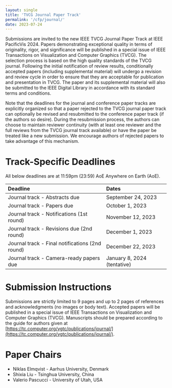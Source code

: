 ```yaml
---
layout: single
title: 'TVCG Journal Paper Track'
permalink: '/cfp/journal/'
date: 2023-07-24
---
```


Submissions are invited to the new IEEE TVCG Journal Paper Track at IEEE PacificVis 2024. Papers demonstrating exceptional quality in terms of originality, rigor, and significance will be published in a special issue of IEEE Transactions on Visualization and Computer Graphics (TVCG). <!-- The acceptance rate is anticipated to be around 22%-25%, depending on the decisions from the review process. --> The selection process is based on the high quality standards of the TVCG journal. Following the initial notification of review results, conditionally accepted papers (including supplemental material) will undergo a revision and review cycle in order to ensure that they are acceptable for publication and presentation in TVCG. The paper and its supplemental material will also be submitted to the IEEE Digital Library in accordance with its standard terms and conditions.

Note that the deadlines for the journal and conference paper tracks are explicitly organized so that a paper rejected to the TVCG journal paper track can optionally be revised and resubmitted to the conference paper track (if the authors so desire). During the resubmission process, the authors can choose to maintain reviewer continuity (with at least one reviewer and the full reviews from the TVCG journal track available) or have the paper be treated like a new submission. We encourage authors of rejected papers to take advantage of this mechanism.

# Track-Specific Deadlines

All below deadlines are at 11:59pm (23:59) AoE Anywhere on Earth (AoE).

| Deadline | Dates |
| :------- | :---- |
Journal track - Abstracts due | September 24, 2023
Journal track - Papers due | October 1, 2023
Journal track - Notifications (1st round) | November 12, 2023
Journal track - Revisions due (2nd round) | December 1, 2023
Journal track - Final notifications (2nd round) | December 22, 2023
Journal track - Camera-ready papers due | January 8, 2024 (tentative)

# Submission Instructions

Submissions are strictly limited to 9 pages and up to 2 pages of references and acknowledgments (no images or body text). Accepted papers will be published in a special issue of IEEE Transactions on Visualization and Computer Graphics (TVCG). Manuscripts should be prepared according to the guide for authors given at [https://tc.computer.org/vgtc/publications/journal/](https://tc.computer.org/vgtc/publications/journal/).

# Paper Chairs

- Niklas Elmqvist - Aarhus University, Denmark
- Shixia Liu - Tsinghua University, China
- Valerio Pascucci - University of Utah, USA
